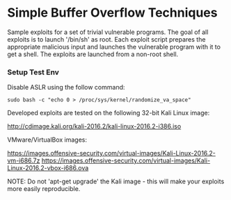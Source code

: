 # Simple Buffer Overflow Techniques

Sample exploits for a set of trivial vulnerable programs. The goal of all exploits is to launch '/bin/sh' as root. Each exploit script prepares the appropriate malicious input and launches the vulnerable program with it to get a shell. The exploits are launched from a non-root shell.

### Setup Test Env

Disable ASLR using the follow command:
```
sudo bash -c "echo 0 > /proc/sys/kernel/randomize_va_space"
```
Developed exploits are tested on the following 32-bit Kali Linux image:

http://cdimage.kali.org/kali-2016.2/kali-linux-2016.2-i386.iso

VMware/VirtualBox images:

https://images.offensive-security.com/virtual-images/Kali-Linux-2016.2-vm-i686.7z
https://images.offensive-security.com/virtual-images/Kali-Linux-2016.2-vbox-i686.ova

NOTE:
Do not 'apt-get upgrade' the Kali image - this will make your exploits more easily reproducible.
